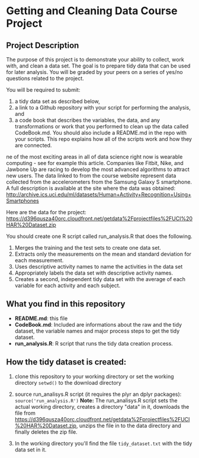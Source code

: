 Getting and Cleaning Data Course Project
========================================


## Project Description
The purpose of this project is to demonstrate your ability to collect, work with, and clean a data set.
The goal is to prepare tidy data that can be used for later analysis. You will be graded by your peers
on a series of yes/no questions related to the project.

You will be required to submit:

1. a tidy data set as described below,
2. a link to a Github repository with your script for performing the analysis, and
3. a code book that describes the variables, the data, and any transformations or work that you performed to clean up the data called CodeBook.md.
   You should also include a README.md in the repo with your scripts. This repo explains how all of the scripts work and how they are connected. 

ne of the most exciting areas in all of data science right now is wearable computing - see for example this article. 
Companies like Fitbit, Nike, and Jawbone Up are racing to develop the most advanced algorithms to attract new users.
The data linked to from the course website represent data collected from the accelerometers from the Samsung Galaxy S smartphone.
A full description is available at the site where the data was obtained:
http://archive.ics.uci.edu/ml/datasets/Human+Activity+Recognition+Using+Smartphones

Here are the data for the project:
https://d396qusza40orc.cloudfront.net/getdata%2Fprojectfiles%2FUCI%20HAR%20Dataset.zip

You should create one R script called run_analysis.R that does the following.

1. Merges the training and the test sets to create one data set.
2. Extracts only the measurements on the mean and standard deviation for each measurement. 
3. Uses descriptive activity names to name the activities in the data set
4. Appropriately labels the data set with descriptive activity names. 
5. Creates a second, independent tidy data set with the average of each variable for each activity and each subject. 

## What you find in this repository
* __README.md__: this file
* __CodeBook.md__: Included are informations about the raw and the tidy dataset, the variable names and major process steps to get the tidy dataset.
* __run_analysis.R__: R script that runs the tidy data creation process.

## How the tidy dataset is created:

1. clone this repository to your working directory or set the working directory `setwd()` to the download directory 
2. source run_analisys.R script (it requires the plyr an dplyr packages): `source('run_analysis.R')`
__Note:__ The run_analisys.R script sets the actual working directory, creates a directory "data" in it,
downloads the file from https://d396qusza40orc.cloudfront.net/getdata%2Fprojectfiles%2FUCI%20HAR%20Dataset.zip, unzips the file in to the data directory and finally deletes the zip file.

3. In the working directory you'll find the file `tidy_dataset.txt` with the tidy data set in it.